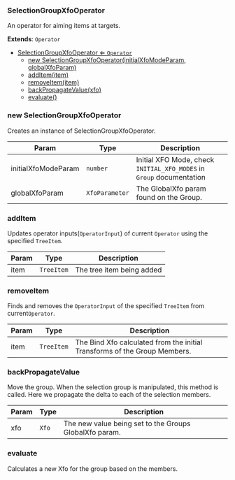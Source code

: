<a name="SelectionGroupXfoOperator"></a>

### SelectionGroupXfoOperator 
An operator for aiming items at targets.


**Extends**: <code>Operator</code>  

* [SelectionGroupXfoOperator ⇐ <code>Operator</code>](#SelectionGroupXfoOperator)
    * [new SelectionGroupXfoOperator(initialXfoModeParam, globalXfoParam)](#new-SelectionGroupXfoOperator)
    * [addItem(item)](#addItem)
    * [removeItem(item)](#removeItem)
    * [backPropagateValue(xfo)](#backPropagateValue)
    * [evaluate()](#evaluate)

<a name="new_SelectionGroupXfoOperator_new"></a>

### new SelectionGroupXfoOperator
Creates an instance of SelectionGroupXfoOperator.


| Param | Type | Description |
| --- | --- | --- |
| initialXfoModeParam | <code>number</code> | Initial XFO Mode, check `INITIAL_XFO_MODES` in `Group` documentation |
| globalXfoParam | <code>XfoParameter</code> | The GlobalXfo param found on the Group. |

<a name="SelectionGroupXfoOperator+addItem"></a>

### addItem
Updates operator inputs(`OperatorInput`) of current `Operator` using the specified `TreeItem`.



| Param | Type | Description |
| --- | --- | --- |
| item | <code>TreeItem</code> | The tree item being added |

<a name="SelectionGroupXfoOperator+removeItem"></a>

### removeItem
Finds and removes the `OperatorInput` of the specified `TreeItem` from current`Operator`.



| Param | Type | Description |
| --- | --- | --- |
| item | <code>TreeItem</code> | The Bind Xfo calculated from the initial Transforms of the Group Members. |

<a name="SelectionGroupXfoOperator+backPropagateValue"></a>

### backPropagateValue
Move the group. When the selection group is manipulated, this method is called.Here we propagate the delta to each of the selection members.



| Param | Type | Description |
| --- | --- | --- |
| xfo | <code>Xfo</code> | The new value being set to the Groups GlobalXfo param. |

<a name="SelectionGroupXfoOperator+evaluate"></a>

### evaluate
Calculates a new Xfo for the group based on the members.


